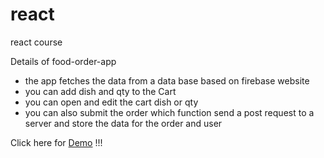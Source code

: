 # react
react course

Details of food-order-app 
- the app fetches the data from a data base based on firebase website
- you can add dish and qty to the Cart
- you can open and edit the cart dish or qty
- you can also submit the order which function send a post request to a server and store the data for the order and user

Click here for [Demo](https://react-http-66a61.firebaseapp.com/) !!!

